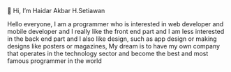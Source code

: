 👋 Hi, I’m Haidar Akbar H.Setiawan
 
Hello everyone, I am a programmer who is interested in web developer and mobile developer 
and I really like the front end part and I am less interested in the back end part and I also like design, 
such as app design or making designs like posters or magazines,
My dream is to have my own company that operates in the technology sector 
and become the best and most famous programmer in the world

